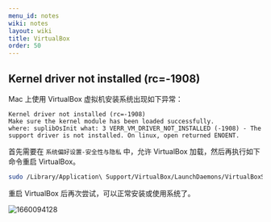 ```yaml
---
menu_id: notes
wiki: notes
layout: wiki
title: VirtualBox
order: 50
---
```


## Kernel driver not installed (rc=-1908)

Mac 上使用 VirtualBox 虚拟机安装系统出现如下异常：

```
Kernel driver not installed (rc=-1908)
Make sure the kernel module has been loaded successfully.
where: suplibOsInit what: 3 VERR_VM_DRIVER_NOT_INSTALLED (-1908) - The support driver is not installed. On linux, open returned ENOENT. 
```

首先需要在 `系统偏好设置-安全性与隐私` 中，允许 VirtualBox 加载，然后再执行如下命令重启 VirtualBox。

```bash
sudo /Library/Application\ Support/VirtualBox/LaunchDaemons/VirtualBoxStartup.sh restart
```

重启 VirtualBox 后再次尝试，可以正常安装或使用系统了。

![1660094128](/assets/blog/2022/08/10/1660094128.png)
